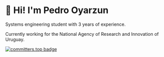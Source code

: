 <h1 align="left">👋 Hi! I'm Pedro Oyarzun</h1>
<p align="left">Systems engineering student with 3 years of experience.</p>
<p algin="left">Currently working for the National Agency of Research and Innovation of Uruguay.</p>

[![committers.top badge](https://user-badge.committers.top/uruguay/pedrooyarzun-uy.svg)](https://user-badge.committers.top/uruguay/pedrooyarzun-uy)
